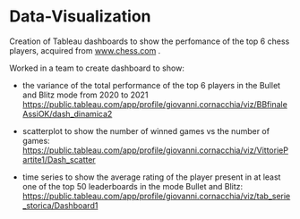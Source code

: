 # Data-Visualization
Creation of Tableau dashboards to show the perfomance of the top 6 chess players, acquired from www.chess.com . 

Worked in a team to create dashboard to show:
- the variance of the total performance of the top 6 players in the Bullet and Blitz mode from 2020 to 2021
https://public.tableau.com/app/profile/giovanni.cornacchia/viz/BBfinaleAssiOK/dash_dinamica2

- scatterplot to show the number of winned games vs the number of games:
https://public.tableau.com/app/profile/giovanni.cornacchia/viz/VittoriePartite1/Dash_scatter

- time series to show the average rating of the player present in at least one of the top 50 leaderboards in the mode Bullet and Blitz:
https://public.tableau.com/app/profile/giovanni.cornacchia/viz/tab_serie_storica/Dashboard1

